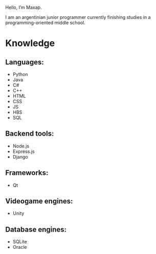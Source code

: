 Hello, I’m Maxap.

I am an argentinian junior programmer currently finishing studies in a programming-oriented middle school.

# Knowledge

## Languages:
- Python
- Java
- C#
- C++
- HTML
- CSS
- JS
- HBS
- SQL

## Backend tools:
- Node.js
- Express.js
- Django

## Frameworks:
- Qt

## Videogame engines:
- Unity

## Database engines:
- SQLite
- Oracle
